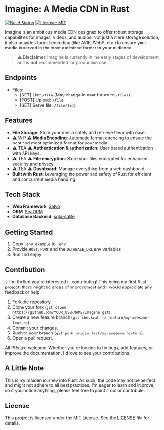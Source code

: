 # Imagine: A Media CDN in Rust

[![Build Status](https://img.shields.io/badge/build-passing-green.svg)](LINK_TO_YOUR_CI)
[![License: MIT](https://img.shields.io/badge/License-MIT-yellow.svg)](https://opensource.org/licenses/MIT)

Imagine is an ambitious media CDN designed to offer robust storage capabilities for images, videos, and audios. Not just a mere storage solution, it also provides format encoding (like AVIF, WebP, etc.) to ensure your media is served in the most optimized format to your audience.

> ⚠️ **Disclaimer**: Imagine is currently in the early stages of development and is **not** recommended for production use.

## Endpoints

- Files: 
  - [GET] List: `/file` (May change in neer future to `/files`)
  - [POST] Upload: `/file`
  - [GET] Serve file: `/file/{id}`

## Features

- **File Storage**: Store your media safely and retrieve them with ease.
- ⚠️ WIP ⚠️ **Media Encoding**: Automatic format encoding to ensure the best and most optimized format for your media.
- ⚠️ TBA ⚠️ **Authentication & authorization**: User based authentication with API keys.
- ⚠️ TBA ⚠️ **File encryption**: Store your files encrypted for enhanced security and privacy.
- ⚠️ TBA ⚠️ **Dashboard**: Manage everything from a web dashboard.
- **Built with Rust**: Leveraging the power and safety of Rust for efficient and concurrent media handling.

## Tech Stack

- **Web Framework**: [Salvo](https://github.com/salvo-rs/salvo)
- **ORM**: [SeaORM](https://github.com/SeaQL/sea-orm)
- **Database Backend**: [sqlx-sqlite](https://github.com/launchbadge/sqlx)

## Getting Started

1. Copy `.env.example` to `.env`
2. Provide `HOST`, `PORT` and the `DATABASE_URL` env variables
3. Run and enjoy

## Contribution

💡 I'm thrilled you're interested in contributing! This being my first Rust project, there might be areas of improvement and I would appreciate any feedback or help.

1. Fork the repository.
2. Clone your fork (`git clone https://github.com/YOUR_USERNAME/Imagine.git`).
3. Create a new feature branch (`git checkout -b feature/my-awesome-feature`).
4. Commit your changes.
5. Push to your branch (`git push origin feat/my-awesome-feature`).
6. Open a pull request.

All PRs are welcome! Whether you're looking to fix bugs, add features, or improve the documentation, I'd love to see your contributions.

## A Little Note

This is my maiden journey into Rust. As such, the code may not be perfect and might not adhere to all best practices. I'm eager to learn and improve, so if you notice anything, please feel free to point it out or contribute.

## License

This project is licensed under the MIT License. See the [LICENSE](LICENSE) file for details.
